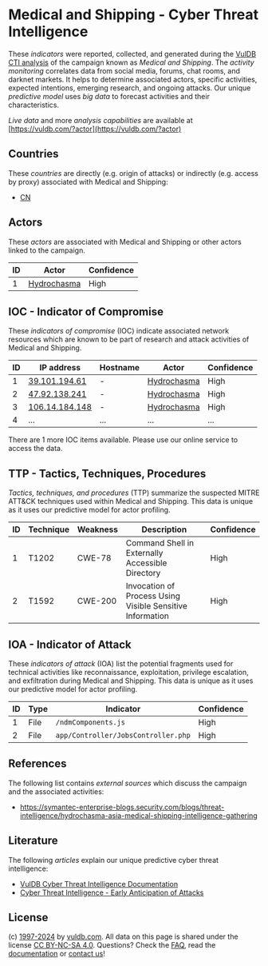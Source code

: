 # Medical and Shipping - Cyber Threat Intelligence

These _indicators_ were reported, collected, and generated during the [VulDB CTI analysis](https://vuldb.com/?kb.cti) of the campaign known as _Medical and Shipping_. The _activity monitoring_ correlates data from social media, forums, chat rooms, and darknet markets. It helps to determine associated actors, specific activities, expected intentions, emerging research, and ongoing attacks. Our unique _predictive model_ uses _big data_ to forecast activities and their characteristics.

_Live data_ and more _analysis capabilities_ are available at [https://vuldb.com/?actor](https://vuldb.com/?actor)

## Countries

These _countries_ are directly (e.g. origin of attacks) or indirectly (e.g. access by proxy) associated with Medical and Shipping:

* [CN](https://vuldb.com/?country.cn)

## Actors

These _actors_ are associated with Medical and Shipping or other actors linked to the campaign.

ID | Actor | Confidence
-- | ----- | ----------
1 | [Hydrochasma](https://vuldb.com/?actor.hydrochasma) | High

## IOC - Indicator of Compromise

These _indicators of compromise_ (IOC) indicate associated network resources which are known to be part of research and attack activities of Medical and Shipping.

ID | IP address | Hostname | Actor | Confidence
-- | ---------- | -------- | ----- | ----------
1 | [39.101.194.61](https://vuldb.com/?ip.39.101.194.61) | - | [Hydrochasma](https://vuldb.com/?actor.hydrochasma) | High
2 | [47.92.138.241](https://vuldb.com/?ip.47.92.138.241) | - | [Hydrochasma](https://vuldb.com/?actor.hydrochasma) | High
3 | [106.14.184.148](https://vuldb.com/?ip.106.14.184.148) | - | [Hydrochasma](https://vuldb.com/?actor.hydrochasma) | High
4 | ... | ... | ... | ...

There are 1 more IOC items available. Please use our online service to access the data.

## TTP - Tactics, Techniques, Procedures

_Tactics, techniques, and procedures_ (TTP) summarize the suspected MITRE ATT&CK techniques used within Medical and Shipping. This data is unique as it uses our predictive model for actor profiling.

ID | Technique | Weakness | Description | Confidence
-- | --------- | -------- | ----------- | ----------
1 | T1202 | CWE-78 | Command Shell in Externally Accessible Directory | High
2 | T1592 | CWE-200 | Invocation of Process Using Visible Sensitive Information | High

## IOA - Indicator of Attack

These _indicators of attack_ (IOA) list the potential fragments used for technical activities like reconnaissance, exploitation, privilege escalation, and exfiltration during Medical and Shipping. This data is unique as it uses our predictive model for actor profiling.

ID | Type | Indicator | Confidence
-- | ---- | --------- | ----------
1 | File | `/ndmComponents.js` | High
2 | File | `app/Controller/JobsController.php` | High

## References

The following list contains _external sources_ which discuss the campaign and the associated activities:

* https://symantec-enterprise-blogs.security.com/blogs/threat-intelligence/hydrochasma-asia-medical-shipping-intelligence-gathering

## Literature

The following _articles_ explain our unique predictive cyber threat intelligence:

* [VulDB Cyber Threat Intelligence Documentation](https://vuldb.com/?kb.cti)
* [Cyber Threat Intelligence - Early Anticipation of Attacks](https://www.scip.ch/en/?labs.20201022)

## License

(c) [1997-2024](https://vuldb.com/?kb.changelog) by [vuldb.com](https://vuldb.com/?kb.about). All data on this page is shared under the license [CC BY-NC-SA 4.0](https://creativecommons.org/licenses/by-nc-sa/4.0/). Questions? Check the [FAQ](https://vuldb.com/?kb.faq), read the [documentation](https://vuldb.com/?kb) or [contact us](https://vuldb.com/?contact)!
